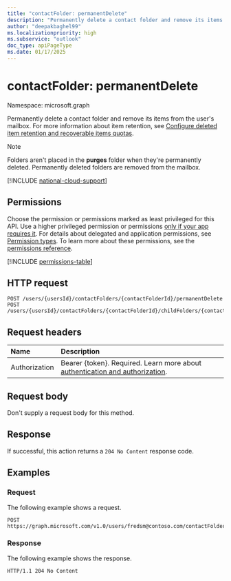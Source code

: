 ```yaml
---
title: "contactFolder: permanentDelete"
description: "Permanently delete a contact folder and remove its items from the user's mailbox."
author: "deepakbaghel99"
ms.localizationpriority: high
ms.subservice: "outlook"
doc_type: apiPageType
ms.date: 01/17/2025
---
```


# contactFolder: permanentDelete

Namespace: microsoft.graph

Permanently delete a contact folder and remove its items from the user's mailbox. For more information about item retention, see [Configure deleted item retention and recoverable items quotas](/exchange/configure-deleted-item-retention-and-recoverable-items-quotas-exchange-2013-help).

> [!Note]
> Folders aren't placed in the **purges** folder when they're permanently deleted. Permanently deleted folders are removed from the mailbox.

[!INCLUDE [national-cloud-support](../../includes/global-only.md)]

## Permissions

Choose the permission or permissions marked as least privileged for this API. Use a higher privileged permission or permissions [only if your app requires it](/graph/permissions-overview#best-practices-for-using-microsoft-graph-permissions). For details about delegated and application permissions, see [Permission types](/graph/permissions-overview#permission-types). To learn more about these permissions, see the [permissions reference](/graph/permissions-reference).

<!-- { "blockType": "permissions", "name": "contactfolder_permanentdelete" } -->
[!INCLUDE [permissions-table](../includes/permissions/contactfolder-permanentdelete-permissions.md)]

## HTTP request

<!-- {
  "blockType": "ignored"
}
-->
``` http
POST /users/{usersId}/contactFolders/{contactFolderId}/permanentDelete
POST /users/{usersId}/contactFolders/{contactFolderId}/childFolders/{contactFolderId}/permanentDelete
```

## Request headers

|Name|Description|
|:---|:---|
|Authorization|Bearer {token}. Required. Learn more about [authentication and authorization](/graph/auth/auth-concepts).|

## Request body

Don't supply a request body for this method.

## Response

If successful, this action returns a `204 No Content` response code.

## Examples

### Request

The following example shows a request.
<!-- {
  "blockType": "request",
  "name": "contactfolderthis.permanentdelete"
}
-->
``` http
POST https://graph.microsoft.com/v1.0/users/fredsm@contoso.com/contactFolders/AAlkasjlaskflakwndwkc=/permanentDelete
```


### Response

The following example shows the response.

<!-- {
  "blockType": "response",
  "truncated": true
}
-->
``` http
HTTP/1.1 204 No Content
```

